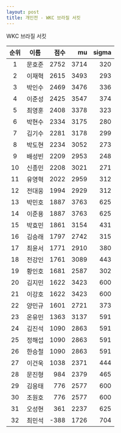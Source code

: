 ```yaml
---
layout: post
title: 개인전 - WKC 브라질 서킷
---
```


WKC 브라질 서킷

| 순위 | 이름 | 점수 | mu | sigma |
|:---:|:---:|---:|---:|---:|
| 1 | 문호준 | 2752 | 3714 | 320 |
| 2 | 이재혁 | 2615 | 3493 | 293 |
| 3 | 박인수 | 2469 | 3476 | 336 |
| 4 | 이준성 | 2425 | 3547 | 374 |
| 5 | 최영훈 | 2408 | 3378 | 323 |
| 6 | 박현수 | 2334 | 3175 | 280 |
| 7 | 김기수 | 2281 | 3178 | 299 |
| 8 | 박도현 | 2234 | 3052 | 273 |
| 9 | 배성빈 | 2209 | 2953 | 248 |
| 10 | 신종민 | 2208 | 3021 | 271 |
| 11 | 유영혁 | 2022 | 2959 | 312 |
| 12 | 전대웅 | 1994 | 2929 | 312 |
| 13 | 박민호 | 1887 | 3763 | 625 |
| 14 | 이준용 | 1887 | 3763 | 625 |
| 15 | 박효민 | 1861 | 3154 | 431 |
| 16 | 김승래 | 1797 | 2742 | 315 |
| 17 | 최윤서 | 1771 | 2910 | 380 |
| 18 | 전강인 | 1761 | 3089 | 443 |
| 19 | 황인호 | 1681 | 2587 | 302 |
| 20 | 김지민 | 1622 | 3423 | 600 |
| 21 | 이강호 | 1622 | 3423 | 600 |
| 22 | 양민규 | 1601 | 2721 | 373 |
| 23 | 온유민 | 1363 | 3137 | 591 |
| 24 | 김진석 | 1090 | 2863 | 591 |
| 25 | 정해섭 | 1090 | 2863 | 591 |
| 26 | 한승철 | 1090 | 2863 | 591 |
| 27 | 이건욱 | 1038 | 2371 | 444 |
| 28 | 문진형 | 984 | 2379 | 465 |
| 29 | 김응태 | 776 | 2577 | 600 |
| 30 | 조원호 | 776 | 2577 | 600 |
| 31 | 오성현 | 361 | 2237 | 625 |
| 32 | 최민석 | -388 | 1726 | 704 |
